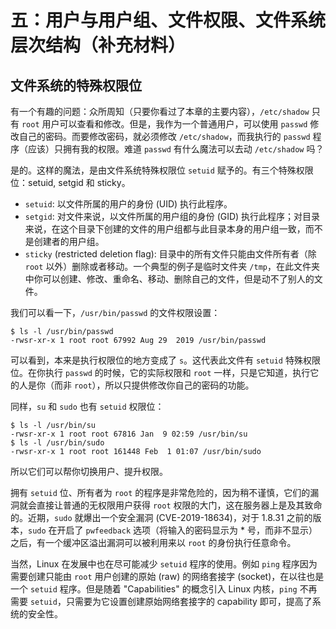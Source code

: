 # 五：用户与用户组、文件权限、文件系统层次结构（补充材料）

## 文件系统的特殊权限位

有一个有趣的问题：众所周知（只要你看过了本章的主要内容），`/etc/shadow` 只有 `root` 用户可以查看和修改。但是，我作为一个普通用户，可以使用 `passwd` 修改自己的密码。而要修改密码，就必须修改 `/etc/shadow`，而我执行的 `passwd` 程序（应该）只拥有我的权限。难道 `passwd` 有什么魔法可以去动 `/etc/shadow` 吗？

是的。这样的魔法，是由文件系统特殊权限位 `setuid` 赋予的。有三个特殊权限位：setuid, setgid 和 sticky。

- `setuid`: 以文件所属的用户的身份 (UID) 执行此程序。
- `setgid`: 对文件来说，以文件所属的用户组的身份 (GID) 执行此程序；对目录来说，在这个目录下创建的文件的用户组都与此目录本身的用户组一致，而不是创建者的用户组。
- `sticky` (restricted deletion flag): 目录中的所有文件只能由文件所有者（除 `root` 以外）删除或者移动。一个典型的例子是临时文件夹 `/tmp`，在此文件夹中你可以创建、修改、重命名、移动、删除自己的文件，但是动不了别人的文件。

我们可以看一下，`/usr/bin/passwd` 的文件权限设置：

```shell
$ ls -l /usr/bin/passwd
-rwsr-xr-x 1 root root 67992 Aug 29  2019 /usr/bin/passwd
```

可以看到，本来是执行权限位的地方变成了 `s`。这代表此文件有 `setuid` 特殊权限位。在你执行 `passwd` 的时候，它的实际权限和 `root` 一样，只是它知道，执行它的人是你（而非 `root`），所以只提供修改你自己的密码的功能。

同样，`su` 和 `sudo` 也有 `setuid` 权限位：

```
$ ls -l /usr/bin/su
-rwsr-xr-x 1 root root 67816 Jan  9 02:59 /usr/bin/su
$ ls -l /usr/bin/sudo
-rwsr-xr-x 1 root root 161448 Feb  1 01:07 /usr/bin/sudo
```

所以它们可以帮你切换用户、提升权限。

拥有 `setuid` 位、所有者为 `root` 的程序是非常危险的，因为稍不谨慎，它们的漏洞就会直接让普通的无权限用户获得 `root` 权限的大门，这在服务器上是及其致命的。近期，`sudo` 就爆出一个安全漏洞 (CVE-2019-18634)，对于 1.8.31 之前的版本，`sudo` 在开启了 `pwfeedback` 选项（将输入的密码显示为 \* 号，而非不显示）之后，有一个缓冲区溢出漏洞可以被利用来以 `root` 的身份执行任意命令。

当然，Linux 在发展中也在尽可能减少 `setuid` 程序的使用。例如 `ping` 程序因为需要创建只能由 `root` 用户创建的原始 (raw) 的网络套接字 (socket)，在以往也是一个 `setuid` 程序。但是随着 "Capabilities" 的概念引入 Linux 内核，`ping` 不再需要 `setuid`，只需要为它设置创建原始网络套接字的 capability 即可，提高了系统的安全性。